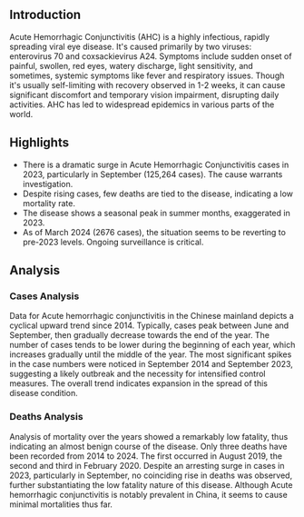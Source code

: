 ## Introduction

Acute Hemorrhagic Conjunctivitis (AHC) is a highly infectious, rapidly spreading viral eye disease. It's caused primarily by two viruses: enterovirus 70 and coxsackievirus A24. Symptoms include sudden onset of painful, swollen, red eyes, watery discharge, light sensitivity, and sometimes, systemic symptoms like fever and respiratory issues. Though it's usually self-limiting with recovery observed in 1-2 weeks, it can cause significant discomfort and temporary vision impairment, disrupting daily activities. AHC has led to widespread epidemics in various parts of the world.

## Highlights

- There is a dramatic surge in Acute Hemorrhagic Conjunctivitis cases in 2023, particularly in September (125,264 cases). The cause warrants investigation.<br/>
- Despite rising cases, few deaths are tied to the disease, indicating a low mortality rate.<br/>
- The disease shows a seasonal peak in summer months, exaggerated in 2023.<br/>
- As of March 2024 (2676 cases), the situation seems to be reverting to pre-2023 levels. Ongoing surveillance is critical.<br/>

## Analysis

### Cases Analysis
Data for Acute hemorrhagic conjunctivitis in the Chinese mainland depicts a cyclical upward trend since 2014. Typically, cases peak between June and September, then gradually decrease towards the end of the year. The number of cases tends to be lower during the beginning of each year, which increases gradually until the middle of the year. The most significant spikes in the case numbers were noticed in September 2014 and September 2023, suggesting a likely outbreak and the necessity for intensified control measures. The overall trend indicates expansion in the spread of this disease condition.

### Deaths Analysis
Analysis of mortality over the years showed a remarkably low fatality, thus indicating an almost benign course of the disease. Only three deaths have been recorded from 2014 to 2024. The first occurred in August 2019, the second and third in February 2020. Despite an arresting surge in cases in 2023, particularly in September, no coinciding rise in deaths was observed, further substantiating the low fatality nature of this disease. Although Acute hemorrhagic conjunctivitis is notably prevalent in China, it seems to cause minimal mortalities thus far.
